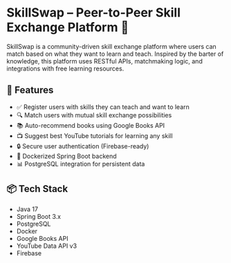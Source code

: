 # SkillSwap – Peer-to-Peer Skill Exchange Platform 🔁

SkillSwap is a community-driven skill exchange platform where users can match based on what they want to learn and teach. Inspired by the barter of knowledge, this platform uses RESTful APIs, matchmaking logic, and integrations with free learning resources.

## 🚀 Features
- ✅ Register users with skills they can teach and want to learn
- 🔍 Match users with mutual skill exchange possibilities
- 📚 Auto-recommend books using Google Books API
- 📺 Suggest best YouTube tutorials for learning any skill
- 🔒 Secure user authentication (Firebase-ready)
- 🐳 Dockerized Spring Boot backend
- 📊 PostgreSQL integration for persistent data

## 📦 Tech Stack
- Java 17
- Spring Boot 3.x
- PostgreSQL
- Docker
- Google Books API
- YouTube Data API v3
- Firebase 


